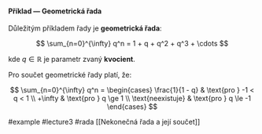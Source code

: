 #### Příklad  — Geometrická řada

Důležitým příkladem řady je **geometrická řada**:

$$
\sum_{n=0}^{\infty} q^n = 1 + q + q^2 + q^3 + \cdots
$$

kde $q \in \mathbb{R}$ je parametr zvaný **kvocient**.

Pro součet geometrické řady platí, že:

$$
\sum_{n=0}^{\infty} q^n =
\begin{cases}
\frac{1}{1 - q} & \text{pro } -1 < q < 1 \\
+\infty        & \text{pro } q \ge 1 \\
\text{neexistuje} & \text{pro } q \le -1
\end{cases}
$$



#example #lecture3   #rada 
[[Nekonečná řada a její součet]]